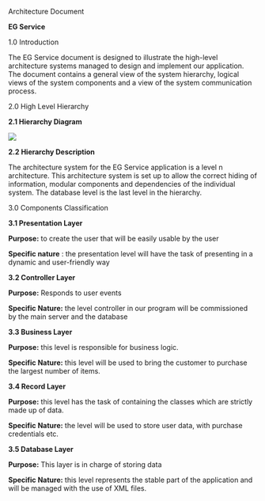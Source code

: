 Architecture Document

**EG Service**

1.0 Introduction

The EG Service document is designed to illustrate the high-level architecture systems managed to design and implement our application. The document contains a general view of the system hierarchy, logical views of the system components and a view of the system communication process.

2.0 High Level Hierarchy

**2.1 Hierarchy Diagram**

![](RackMultipart20200419-4-g5afjq_html_ef1ff57236863d5b.png)

**2.2 Hierarchy Description**

The architecture system for the EG Service application is a level n architecture. This architecture system is set up to allow the correct hiding of information, modular components and dependencies of the individual system. The database level is the last level in the hierarchy.

3.0 Components Classification

**3.1 Presentation Layer**

**Purpose:** to create the user that will be easily usable by the user

**Specific nature** : the presentation level will have the task of presenting in a dynamic and user-friendly way

**3.2 Controller Layer**

**Purpose:** Responds to user events

**Specific Nature:** the level controller in our program will be commissioned by the main server and the database

**3.3 Business Layer**

**Purpose:** this level is responsible for business logic.

**Specific Nature:** this level will be used to bring the customer to purchase the largest number of items.

**3.4 Record Layer**

**Purpose:** this level has the task of containing the classes which are strictly made up of data.

**Specific Nature:** the level will be used to store user data, with purchase credentials etc.

**3.5 Database Layer**

**Purpose:** This layer is in charge of storing data

**Specific Nature:** this level represents the stable part of the application and will be managed with the use of XML files.
